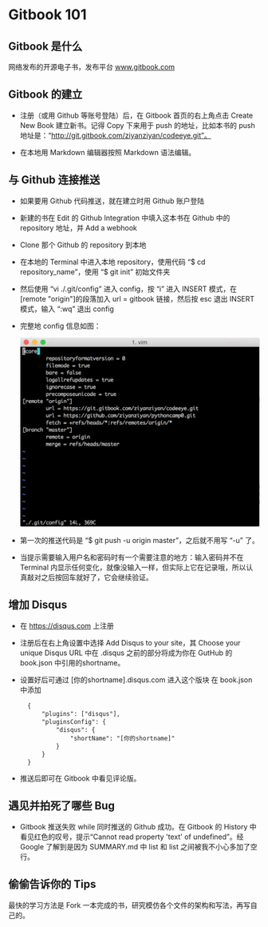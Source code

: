 # Gitbook 101

## Gitbook 是什么

网络发布的开源电子书，发布平台 www.gitbook.com

## Gitbook 的建立

* 注册（或用 Github 等账号登陆）后，在 Gitbook 首页的右上角点击 Create New Book 建立新书。记得 Copy 下来用于 push 的地址，比如本书的 push 地址是：“http://git.gitbook.com/ziyanziyan/codeeye.git”。 

* 在本地用 Markdown 编辑器按照 Markdown 语法编辑。


## 与 Github 连接推送

* 如果要用 Github 代码推送，就在建立时用 Github 账户登陆

* 新建的书在 Edit 的 Github Integration 中填入这本书在 Github 中的 repository 地址，并 Add a webhook

* Clone 那个 Github 的 repository 到本地

* 在本地的 Terminal 中进入本地 repository，使用代码 “$ cd repository_name”，使用 “$ git init” 初始文件夹

* 然后使用 “vi ./.git/config” 进入 config，按 “i” 进入 INSERT 模式，在[remote "origin"]的段落加入 url = gitbook 链接，然后按 esc 退出 INSERT 模式，输入 “:wq” 退出 config

* 完整地 config 信息如图：

  ![Config](images/config.png) 
	
* 第一次的推送代码是 “$ git push -u origin master”，之后就不用写 “-u” 了。

* 当提示需要输入用户名和密码时有一个需要注意的地方：输入密码并不在 Terminal 内显示任何变化，就像没输入一样，但实际上它在记录哦，所以认真敲对之后按回车就好了，它会继续验证。

## 增加 Disqus
* 在 https://disqus.com 上注册
* 注册后在右上角设置中选择 Add Disqus to your site，其 Choose your unique Disqus URL 中在 .disqus 之前的部分将成为你在 GutHub 的 book.json 中引用的shortname。
* 设置好后可通过 [你的shortname].disqus.com 进入这个版块
在 book.json 中添加
   
        {
            "plugins": ["disqus"],
            "pluginsConfig": {
                "disqus": {
                    "shortName": "[你的shortname]"
                }
            }  
        }

* 推送后即可在 Gitbook 中看见评论版。

## 遇见并拍死了哪些 Bug

* Gitbook 推送失败 while 同时推送的 Github 成功。在 Gitbook 的 History 中看见红色的叹号，提示“Cannot read property 'text' of undefined”。经 Google 了解到是因为 SUMMARY.md 中 list 和 list 之间被我不小心多加了空行。

## 偷偷告诉你的 Tips

最快的学习方法是 Fork 一本完成的书，研究模仿各个文件的架构和写法，再写自己的。







